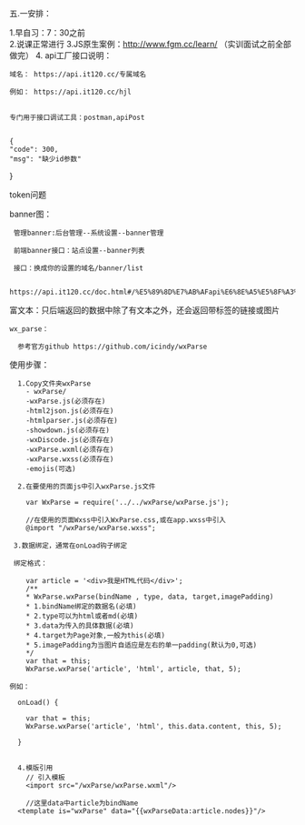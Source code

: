 五.一安排：

1.早自习：7：30之前  
2.说课正常进行
3.JS原生案例：http://www.fgm.cc/learn/ （实训面试之前全部做完）
4. api工厂接口说明：

    域名： https://api.it120.cc/专属域名

    例如： https://api.it120.cc/hjl


    专门用于接口调试工具：postman,apiPost


    {
	"code": 300,
	"msg": "缺少id参数"
}

token问题


  banner图：
  
     管理banner:后台管理--系统设置--banner管理

     前端banner接口：站点设置--banner列表

     接口：换成你的设置的域名/banner/list

     https://api.it120.cc/doc.html#/%E5%89%8D%E7%AB%AFapi%E6%8E%A5%E5%8F%A3%E6%96%87%E6%A1%A3/%E7%AB%99%E7%82%B9%E8%AE%BE%E7%BD%AE/listUsingGET_7


  富文本：只后端返回的数据中除了有文本之外，还会返回带标签的链接或图片

    wx_parse：
    
      参考官方github https://github.com/icindy/wxParse


   使用步骤：

      1.Copy文件夹wxParse
        - wxParse/
        -wxParse.js(必须存在)
        -html2json.js(必须存在)
        -htmlparser.js(必须存在)
        -showdown.js(必须存在)
        -wxDiscode.js(必须存在)
        -wxParse.wxml(必须存在)
        -wxParse.wxss(必须存在)
        -emojis(可选)

      2.在要使用的页面js中引入wxParse.js文件

        var WxParse = require('../../wxParse/wxParse.js');

        //在使用的页面Wxss中引入WxParse.css,或在app.wxss中引入
        @import "/wxParse/wxParse.wxss";

     3.数据绑定，通常在onLoad钩子绑定

     绑定格式：

        var article = '<div>我是HTML代码</div>';
        /**
        * WxParse.wxParse(bindName , type, data, target,imagePadding)
        * 1.bindName绑定的数据名(必填)
        * 2.type可以为html或者md(必填)
        * 3.data为传入的具体数据(必填)
        * 4.target为Page对象,一般为this(必填)
        * 5.imagePadding为当图片自适应是左右的单一padding(默认为0,可选)
        */
        var that = this;
        WxParse.wxParse('article', 'html', article, that, 5);

    例如：

      onLoad() {
     
        var that = this;
        WxParse.wxParse('article', 'html', this.data.content, this, 5);

      }


      4.模版引用
        // 引入模板
        <import src="/wxParse/wxParse.wxml"/>

        //这里data中article为bindName
      <template is="wxParse" data="{{wxParseData:article.nodes}}"/>